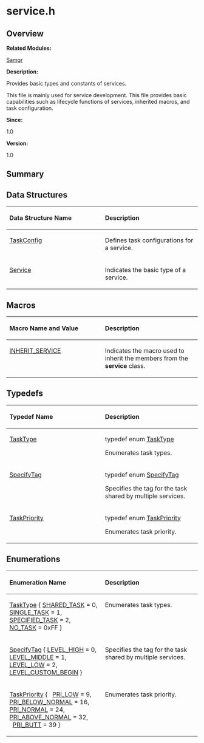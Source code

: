 # service.h<a name="ZH-CN_TOPIC_0000001054595095"></a>

## **Overview**<a name="section1772556243090253"></a>

**Related Modules:**

[Samgr](Samgr.md)

**Description:**

Provides basic types and constants of services. 

This file is mainly used for service development. This file provides basic capabilities such as lifecycle functions of services, inherited macros, and task configuration. 

**Since:**

1.0

**Version:**

1.0

## **Summary**<a name="section2113005334090253"></a>

## Data Structures<a name="nested-classes"></a>

<a name="table805753810090253"></a>
<table><thead align="left"><tr id="row2069145768090253"><th class="cellrowborder" valign="top" width="50%" id="mcps1.1.3.1.1"><p id="p2032830476090253"><a name="p2032830476090253"></a><a name="p2032830476090253"></a>Data Structure Name</p>
</th>
<th class="cellrowborder" valign="top" width="50%" id="mcps1.1.3.1.2"><p id="p637722508090253"><a name="p637722508090253"></a><a name="p637722508090253"></a>Description</p>
</th>
</tr>
</thead>
<tbody><tr id="row707615658090253"><td class="cellrowborder" valign="top" width="50%" headers="mcps1.1.3.1.1 "><p id="p1003130161090253"><a name="p1003130161090253"></a><a name="p1003130161090253"></a><a href="TaskConfig.md">TaskConfig</a></p>
</td>
<td class="cellrowborder" valign="top" width="50%" headers="mcps1.1.3.1.2 "><p id="p1970170003090253"><a name="p1970170003090253"></a><a name="p1970170003090253"></a>Defines task configurations for a service. </p>
</td>
</tr>
<tr id="row849095432090253"><td class="cellrowborder" valign="top" width="50%" headers="mcps1.1.3.1.1 "><p id="p955377861090253"><a name="p955377861090253"></a><a name="p955377861090253"></a><a href="Service.md">Service</a></p>
</td>
<td class="cellrowborder" valign="top" width="50%" headers="mcps1.1.3.1.2 "><p id="p1598314574090253"><a name="p1598314574090253"></a><a name="p1598314574090253"></a>Indicates the basic type of a service. </p>
</td>
</tr>
</tbody>
</table>

## Macros<a name="define-members"></a>

<a name="table1922026721090253"></a>
<table><thead align="left"><tr id="row1875298635090253"><th class="cellrowborder" valign="top" width="50%" id="mcps1.1.3.1.1"><p id="p77721638090253"><a name="p77721638090253"></a><a name="p77721638090253"></a>Macro Name and Value</p>
</th>
<th class="cellrowborder" valign="top" width="50%" id="mcps1.1.3.1.2"><p id="p1195729642090253"><a name="p1195729642090253"></a><a name="p1195729642090253"></a>Description</p>
</th>
</tr>
</thead>
<tbody><tr id="row1028416989090253"><td class="cellrowborder" valign="top" width="50%" headers="mcps1.1.3.1.1 "><p id="p1777540044090253"><a name="p1777540044090253"></a><a name="p1777540044090253"></a><a href="Samgr.md#gae9253a7fc1d0acbab91414b4cacc1d84">INHERIT_SERVICE</a></p>
</td>
<td class="cellrowborder" valign="top" width="50%" headers="mcps1.1.3.1.2 "><p id="p542720478090253"><a name="p542720478090253"></a><a name="p542720478090253"></a>Indicates the macro used to inherit the members from the <strong id="b434675994090253"><a name="b434675994090253"></a><a name="b434675994090253"></a>service</strong> class. </p>
</td>
</tr>
</tbody>
</table>

## Typedefs<a name="typedef-members"></a>

<a name="table1152631106090253"></a>
<table><thead align="left"><tr id="row1414365446090253"><th class="cellrowborder" valign="top" width="50%" id="mcps1.1.3.1.1"><p id="p186535281090253"><a name="p186535281090253"></a><a name="p186535281090253"></a>Typedef Name</p>
</th>
<th class="cellrowborder" valign="top" width="50%" id="mcps1.1.3.1.2"><p id="p899338903090253"><a name="p899338903090253"></a><a name="p899338903090253"></a>Description</p>
</th>
</tr>
</thead>
<tbody><tr id="row459716883090253"><td class="cellrowborder" valign="top" width="50%" headers="mcps1.1.3.1.1 "><p id="p122066919090253"><a name="p122066919090253"></a><a name="p122066919090253"></a><a href="Samgr.md#gab265648f2dbef93878ad8c383712b43a">TaskType</a></p>
</td>
<td class="cellrowborder" valign="top" width="50%" headers="mcps1.1.3.1.2 "><p id="p2049985716090253"><a name="p2049985716090253"></a><a name="p2049985716090253"></a>typedef enum <a href="Samgr.md#ga026844c14ab62f42a2e19b54d622609b">TaskType</a>&nbsp;</p>
<p id="p1889632983090253"><a name="p1889632983090253"></a><a name="p1889632983090253"></a>Enumerates task types. </p>
</td>
</tr>
<tr id="row109103178090253"><td class="cellrowborder" valign="top" width="50%" headers="mcps1.1.3.1.1 "><p id="p1542537032090253"><a name="p1542537032090253"></a><a name="p1542537032090253"></a><a href="Samgr.md#gae9c7eed07272a46851d61e646b6e86d5">SpecifyTag</a></p>
</td>
<td class="cellrowborder" valign="top" width="50%" headers="mcps1.1.3.1.2 "><p id="p1151003920090253"><a name="p1151003920090253"></a><a name="p1151003920090253"></a>typedef enum <a href="Samgr.md#ga704a59a45a705ef7a15d16e3cab8c1b0">SpecifyTag</a>&nbsp;</p>
<p id="p812478044090253"><a name="p812478044090253"></a><a name="p812478044090253"></a>Specifies the tag for the task shared by multiple services. </p>
</td>
</tr>
<tr id="row166243723090253"><td class="cellrowborder" valign="top" width="50%" headers="mcps1.1.3.1.1 "><p id="p1732243873090253"><a name="p1732243873090253"></a><a name="p1732243873090253"></a><a href="Samgr.md#gaef69bbb3353ea484414c3bbaf8ec362b">TaskPriority</a></p>
</td>
<td class="cellrowborder" valign="top" width="50%" headers="mcps1.1.3.1.2 "><p id="p1726749219090253"><a name="p1726749219090253"></a><a name="p1726749219090253"></a>typedef enum <a href="Samgr.md#gaee057e5f06a7b2533e6f58bde34d15fa">TaskPriority</a>&nbsp;</p>
<p id="p1333082242090253"><a name="p1333082242090253"></a><a name="p1333082242090253"></a>Enumerates task priority. </p>
</td>
</tr>
</tbody>
</table>

## Enumerations<a name="enum-members"></a>

<a name="table776816378090253"></a>
<table><thead align="left"><tr id="row1600083462090253"><th class="cellrowborder" valign="top" width="50%" id="mcps1.1.3.1.1"><p id="p650176304090253"><a name="p650176304090253"></a><a name="p650176304090253"></a>Enumeration Name</p>
</th>
<th class="cellrowborder" valign="top" width="50%" id="mcps1.1.3.1.2"><p id="p174453986090253"><a name="p174453986090253"></a><a name="p174453986090253"></a>Description</p>
</th>
</tr>
</thead>
<tbody><tr id="row1522710603090253"><td class="cellrowborder" valign="top" width="50%" headers="mcps1.1.3.1.1 "><p id="p1065868203090253"><a name="p1065868203090253"></a><a name="p1065868203090253"></a><a href="Samgr.md#ga026844c14ab62f42a2e19b54d622609b">TaskType</a> { <a href="Samgr.md#gga026844c14ab62f42a2e19b54d622609ba5e16ebf94e3d37c775ce51bbe4468e99">SHARED_TASK</a> = 0, <a href="Samgr.md#gga026844c14ab62f42a2e19b54d622609baa1dcd6759a5b023d945ae8c955e48315">SINGLE_TASK</a> = 1, <a href="Samgr.md#gga026844c14ab62f42a2e19b54d622609ba84f51cfcf3f659a99aabbd85924c5376">SPECIFIED_TASK</a> = 2, <a href="Samgr.md#gga026844c14ab62f42a2e19b54d622609baf1a2b164c6a01dd1290f3e79171a8f11">NO_TASK</a> = 0xFF }</p>
</td>
<td class="cellrowborder" valign="top" width="50%" headers="mcps1.1.3.1.2 "><p id="p2116544981090253"><a name="p2116544981090253"></a><a name="p2116544981090253"></a>Enumerates task types. </p>
</td>
</tr>
<tr id="row780092727090253"><td class="cellrowborder" valign="top" width="50%" headers="mcps1.1.3.1.1 "><p id="p953950780090253"><a name="p953950780090253"></a><a name="p953950780090253"></a><a href="Samgr.md#ga704a59a45a705ef7a15d16e3cab8c1b0">SpecifyTag</a> { <a href="Samgr.md#gga704a59a45a705ef7a15d16e3cab8c1b0a5cf3038af9f9528363577dd32e4eb955">LEVEL_HIGH</a> = 0, <a href="Samgr.md#gga704a59a45a705ef7a15d16e3cab8c1b0a889647ca5662082ace422e57b1da6647">LEVEL_MIDDLE</a> = 1, <a href="Samgr.md#gga704a59a45a705ef7a15d16e3cab8c1b0a1541ce26187ac34e3e99559669751cf5">LEVEL_LOW</a> = 2, <a href="Samgr.md#gga704a59a45a705ef7a15d16e3cab8c1b0afc8d0aa33bc1d911f92931fa5e287263">LEVEL_CUSTOM_BEGIN</a> }</p>
</td>
<td class="cellrowborder" valign="top" width="50%" headers="mcps1.1.3.1.2 "><p id="p2139806557090253"><a name="p2139806557090253"></a><a name="p2139806557090253"></a>Specifies the tag for the task shared by multiple services. </p>
</td>
</tr>
<tr id="row719869993090253"><td class="cellrowborder" valign="top" width="50%" headers="mcps1.1.3.1.1 "><p id="p713467325090253"><a name="p713467325090253"></a><a name="p713467325090253"></a><a href="Samgr.md#gaee057e5f06a7b2533e6f58bde34d15fa">TaskPriority</a> { &nbsp;&nbsp;<a href="Samgr.md#ggaee057e5f06a7b2533e6f58bde34d15faaf8a2513dc9a78bb09c0520af65a3f402">PRI_LOW</a> = 9, <a href="Samgr.md#ggaee057e5f06a7b2533e6f58bde34d15faa6f05a14315026dd5f3e5bc87cf745258">PRI_BELOW_NORMAL</a> = 16, <a href="Samgr.md#ggaee057e5f06a7b2533e6f58bde34d15faa8ffe612e81f7db9099f774b853533063">PRI_NORMAL</a> = 24, <a href="Samgr.md#ggaee057e5f06a7b2533e6f58bde34d15faacb1f8848eb9a8c56779869b418ef9cb6">PRI_ABOVE_NORMAL</a> = 32, &nbsp;&nbsp;<a href="Samgr.md#ggaee057e5f06a7b2533e6f58bde34d15faab9766c2f87357a5cc6e3b14ccbc2c54b">PRI_BUTT</a> = 39 }</p>
</td>
<td class="cellrowborder" valign="top" width="50%" headers="mcps1.1.3.1.2 "><p id="p529380778090253"><a name="p529380778090253"></a><a name="p529380778090253"></a>Enumerates task priority. </p>
</td>
</tr>
</tbody>
</table>

